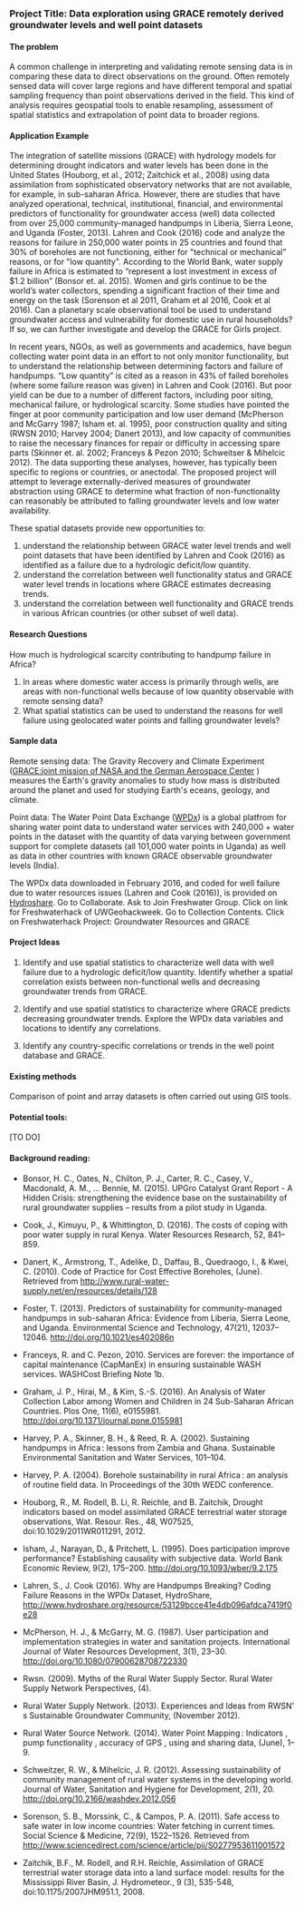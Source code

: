 ### Project Title: Data exploration using GRACE remotely derived groundwater levels and well point datasets 


#### The problem

A common challenge in interpreting and validating remote sensing data is in comparing these data to direct observations on the ground. Often remotely sensed data will cover large regions and have different temporal and spatial sampling frequency than point observations derived in the field. This kind of analysis requires geospatial tools to enable resampling, assessment of spatial statistics and extrapolation of point data to broader regions.

#### Application Example

The integration of satellite missions (GRACE) with hydrology models for determining drought indicators and water levels has been done in the United States (Houborg, et al., 2012; Zaitchick et al., 2008) using data assimilation from sophisticated observatory networks that are not available, for example, in sub-saharan Africa.  However, there are studies that have analyzed operational, technical, institutional, financial, and environmental predictors of functionality for groundwater access (well) data collected from over 25,000 community-managed handpumps in Liberia, Sierra Leone, and Uganda (Foster, 2013). Lahren and Cook (2016) code and analyze the reasons for failure in 250,000 water points in 25 countries and found that 30% of boreholes are not functioning, either for "technical or mechanical” reasons, or for "low quantity".   According to the World Bank, water supply failure in Africa is estimated to “represent a lost investment in excess of $1.2 billion” (Bonsor et. al. 2015).  Women and girls continue to be the world’s water collectors, spending a significant fraction of their time and energy on the task (Sorenson et al 2011, Graham et al 2016, Cook et al 2016). Can a planetary scale observational tool be used to understand groundwater access and vulnerability for domestic use in rural households? If so, we can further investigate and develop the GRACE for Girls project.

In recent years, NGOs, as well as governments and academics, have begun collecting water point data in an effort to not only monitor functionality, but to understand the relationship between determining factors and failure of handpumps.   “Low quantity” is cited as a reason in 43% of failed boreholes (where some failure reason was given) in Lahren and Cook (2016).  But poor yield can be due to a number of different factors, including poor siting, mechanical failure, or hydrological scarcity. Some studies have pointed the finger at poor community participation and low user demand (McPherson and McGarry 1987; Isham et. al. 1995), poor construction quality and siting (RWSN 2010; Harvey 2004; Danert 2013), and low capacity of communities to raise the necessary finances for repair or difficulty in accessing spare parts (Skinner et. al. 2002; Franceys & Pezon 2010; Schweitser & Mihelcic 2012).  The data supporting these analyses, however, has typically been specific to regions or countries, or anectodal.  The proposed project will attempt to leverage externally-derived measures of groundwater abstraction using GRACE to determine what fraction of non-functionality can reasonably be attributed to falling groundwater levels and low water availability. 

These spatial datasets provide new opportunities to: 
1. understand the relationship between GRACE water level trends and well point datasets that have been identified by Lahren and Cook (2016) as identified as a failure due to a hydrologic deficit/low quantity. 
2. understand the correlation between well functionality status and GRACE water level trends in locations where GRACE estimates decreasing trends.
3. understand the correlation between well functionality and GRACE trends in various African countries (or other subset of well data).

#### Research Questions

How much is hydrological scarcity contributing to handpump failure in Africa?

1. In areas where domestic water access is primarily through wells, are areas with non-functional wells because of low quantity observable with remote sensing data?  
2. What spatial statistics can be used to understand the reasons for well failure using geolocated water points and  falling groundwater levels? 

#### Sample data

Remote sensing data: The Gravity Recovery and Climate Experiment ([GRACE:joint mission of NASA and the German Aerospace Center](http://www.csr.utexas.edu/grace/) ) measures the Earth's gravity anomalies to study how mass is distributed around the planet and used for studying Earth's eceans, geology, and climate. 

Point data: The Water Point Data Exchange ([WPDx](https://www.waterpointdata.org/)) is a global platfrom for sharing water point data to understand water services with 240,000 + water points in the dataset with the quantity of data varying between government support for complete datasets (all 101,000 water points in Uganda) as well as data in other countries with known GRACE observable groundwater levels (India).  

The WPDx data downloaded in February 2016, and coded for well failure due to water resources issues (Lahren and Cook (2016)), is provided on [Hydroshare](www.hydroshare.org). Go to Collaborate. Ask to Join Freshwater Group. Click on link for Freshwaterhack of UWGeohackweek.  Go to Collection Contents. Click on Freshwaterhack Project: Groundwater Resources and GRACE

#### Project Ideas 

1. Identify and use spatial statistics to characterize well data with well failure due to a hydrologic deficit/low quantity. Identify whether a spatial correlation exists between non-functional wells and decreasing groundwater trends from GRACE. 

2. Identify and use spatial statistics to characterize where GRACE predicts decreasing groundwater trends. Explore the WPDx data variables and locations to identify any correlations. 

3. Identify any country-specific correlations or trends in the well point database and GRACE. 

#### Existing methods

Comparison of point and array datasets is often carried out using GIS tools.

#### Potential tools:

[TO DO]

#### Background reading: 
* Bonsor, H. C., Oates, N., Chilton, P. J., Carter, R. C., Casey, V., Macdonald, A. M., … Bennie, M. (2015). UPGro Catalyst Grant Report - A Hidden Crisis: strengthening the evidence base on the sustainability of rural groundwater supplies – results from a pilot study in Uganda.

* Cook, J., Kimuyu, P., & Whittington, D. (2016). The costs of coping with poor water supply in rural Kenya. Water Resources Research, 52, 841–859.

* Danert, K., Armstrong, T., Adelike, D., Daffau, B., Quedraogo, I., & Kwei, C. (2010). Code of Practice for Cost Effective Boreholes, (June). Retrieved from http://www.rural-water-supply.net/en/resources/details/128

* Foster, T. (2013). Predictors of sustainability for community-managed handpumps in sub-saharan Africa: Evidence from Liberia, Sierra Leone, and Uganda. Environmental Science and Technology, 47(21), 12037–12046. http://doi.org/10.1021/es402086n

* Franceys, R. and C. Pezon, 2010.  Services are forever: the importance of capital maintenance (CapManEx) in ensuring sustainable WASH services. WASHCost Briefing Note 1b.

* Graham, J. P., Hirai, M., & Kim, S.-S. (2016). An Analysis of Water Collection Labor among Women and Children in 24 Sub-Saharan African Countries. Plos One, 11(6), e0155981. http://doi.org/10.1371/journal.pone.0155981

* Harvey, P. A., Skinner, B. H., & Reed, R. A. (2002). Sustaining handpumps in Africa : lessons from Zambia and Ghana. Sustainable Environmental Sanitation and Water Services, 101–104.

* Harvey, P. A. (2004). Borehole sustainability in rural Africa : an analysis of routine field data. In Proceedings of the 30th WEDC conference.

* Houborg, R., M. Rodell, B. Li, R. Reichle, and B. Zaitchik, Drought indicators based on model assimilated GRACE terrestrial water storage observations, Wat. Resour. Res., 48, W07525, doi:10.1029/2011WR011291, 2012.

* Isham, J., Narayan, D., & Pritchett, L. (1995). Does participation improve performance? Establishing causality with subjective data. World Bank Economic Review, 9(2), 175–200. http://doi.org/10.1093/wber/9.2.175

* Lahren, S., J. Cook (2016). Why are Handpumps Breaking? Coding Failure Reasons in the WPDx Dataset, HydroShare, http://www.hydroshare.org/resource/53129bcce41e4db096afdca7419f0e28

* McPherson, H. J., & McGarry, M. G. (1987). User participation and implementation strategies in water and sanitation projects. International Journal of Water Resources Development, 3(1), 23–30. http://doi.org/10.1080/07900628708722330

* Rwsn. (2009). Myths of the Rural Water Supply Sector. Rural Water Supply Network Perspectives, (4).

* Rural Water Supply Network. (2013). Experiences and Ideas from RWSN’ s Sustainable Groundwater Community, (November 2012).

* Rural Water Source Network. (2014). Water Point Mapping : Indicators , pump functionality , accuracy of GPS , using and sharing data, (June), 1–9.

* Schweitzer, R. W., & Mihelcic, J. R. (2012). Assessing sustainability of community management of rural water systems in the developing world. Journal of Water, Sanitation and Hygiene for Development, 2(1), 20. http://doi.org/10.2166/washdev.2012.056

* Sorenson, S. B., Morssink, C., & Campos, P. A. (2011). Safe access to safe water in low income countries: Water fetching in current times. Social Science & Medicine, 72(9), 1522–1526. Retrieved from http://www.sciencedirect.com/science/article/pii/S0277953611001572

* Zaitchik, B.F., M. Rodell, and R.H. Reichle, Assimilation of GRACE terrestrial water storage data into a land surface model: results for the Mississippi River Basin, J. Hydrometeor., 9 (3), 535-548, doi:10.1175/2007JHM951.1, 2008.

